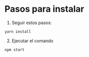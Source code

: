 # Pasos para instalar

1. Seguir estos pasos:

```
yarn install
```

2. Ejecutar el comando

```
npm start
```
